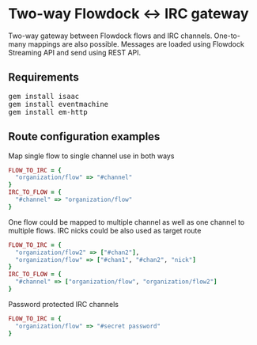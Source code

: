 Two-way Flowdock <-> IRC gateway
================================

Two-way gateway between Flowdock flows and IRC channels. One-to-many mappings are also possible. Messages are loaded using Flowdock Streaming API and send using REST API.

Requirements
------------

<pre>
gem install isaac
gem install eventmachine
gem install em-http
</pre>

Route configuration examples
----------------------

Map single flow to single channel use in both ways

```ruby
FLOW_TO_IRC = {
  "organization/flow" => "#channel"
}
IRC_TO_FLOW = {
  "#channel" => "organization/flow"
}
```

One flow could be mapped to multiple channel as well as one channel to multiple flows. IRC nicks could be also used as target route

```ruby
FLOW_TO_IRC = {
  "organization/flow2" => ["#chan2"],
  "organization/flow" => ["#chan1", "#chan2", "nick"]
}
IRC_TO_FLOW = {
  "#channel" => ["organization/flow", "organization/flow2"]
}
```

Password protected IRC channels

```ruby
FLOW_TO_IRC = {
  "organization/flow" => "#secret password"
}
```
